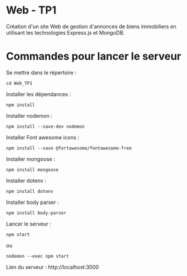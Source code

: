 # Web - TP1

Création d'un site Web de gestion d'annonces de biens immobiliers en utilisant les technologies Express.js et MongoDB.

# Commandes pour lancer le serveur
Se mettre dans le répertoire :

    cd Web_TP1

Installer les dépendances :

    npm install

Installer nodemon : 

    npm install --save-dev nodemon

Installer Font awesome icons :

    npm install --save @fortawesome/fontawesome-free

Installer mongoose : 

    npm install mongoose

Installer dotenv :

    npm install dotenv

Installer body parser :

    npm install body-parser
    
Lancer le serveur :

    npm start

ou 

    nodemon --exec npm start

Lien du serveur : http://localhost:3000